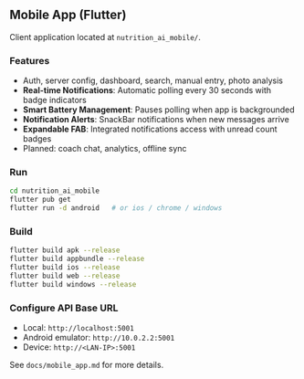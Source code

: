 ## Mobile App (Flutter)

Client application located at `nutrition_ai_mobile/`.

### Features
- Auth, server config, dashboard, search, manual entry, photo analysis
- **Real-time Notifications**: Automatic polling every 30 seconds with badge indicators
- **Smart Battery Management**: Pauses polling when app is backgrounded
- **Notification Alerts**: SnackBar notifications when new messages arrive  
- **Expandable FAB**: Integrated notifications access with unread count badges
- Planned: coach chat, analytics, offline sync

### Run
```bash
cd nutrition_ai_mobile
flutter pub get
flutter run -d android   # or ios / chrome / windows
```

### Build
```bash
flutter build apk --release
flutter build appbundle --release
flutter build ios --release
flutter build web --release
flutter build windows --release
```

### Configure API Base URL
- Local: `http://localhost:5001`
- Android emulator: `http://10.0.2.2:5001`
- Device: `http://<LAN-IP>:5001`

See `docs/mobile_app.md` for more details.

